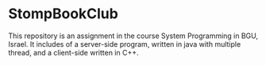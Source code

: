 # StompBookClub
This repository is an assignment in the course System Programming in BGU, Israel. It includes of a server-side program, written in java with multiple thread, and a client-side written in C++.
